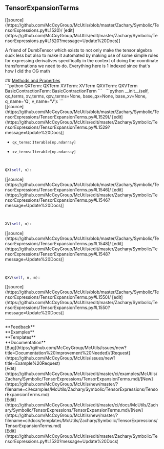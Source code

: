 ## <a id="McUtils.Zachary.Symbolic.TensorExpressions.TensorExpansionTerms">TensorExpansionTerms</a> 

<div class="docs-source-link" markdown="1">
[[source](https://github.com/McCoyGroup/McUtils/blob/master/Zachary/Symbolic/TensorExpressions.py#L1520)/
[edit](https://github.com/McCoyGroup/McUtils/edit/master/Zachary/Symbolic/TensorExpressions.py#L1520?message=Update%20Docs)]
</div>

A friend of DumbTensor which exists
to not only make the tensor algebra suck less but also
to make it automated by making use of some simple rules
for expressing derivatives specifically in the context of
doing the coordinate transformations we need to do.
Everything here is 1 indexed since that's how I did the OG math







<div class="collapsible-section">
 <div class="collapsible-section collapsible-section-header" markdown="1">
## <a class="collapse-link" data-toggle="collapse" href="#methods" markdown="1"> Methods and Properties</a> <a class="float-right" data-toggle="collapse" href="#methods"><i class="fa fa-chevron-down"></i></a>
 </div>
 <div class="collapsible-section collapsible-section-body collapse show" id="methods" markdown="1">
 ```python
QXTerm: QXTerm
XVTerm: XVTerm
QXVTerm: QXVTerm
BasicContractionTerm: BasicContractionTerm
```
<a id="McUtils.Zachary.Symbolic.TensorExpressions.TensorExpansionTerms.__init__" class="docs-object-method">&nbsp;</a> 
```python
__init__(self, qx_terms, xv_terms, qxv_terms=None, base_qx=None, base_xv=None, q_name='Q', v_name='V'): 
```
<div class="docs-source-link" markdown="1">
[[source](https://github.com/McCoyGroup/McUtils/blob/master/Zachary/Symbolic/TensorExpressions/TensorExpansionTerms.py#L1529)/
[edit](https://github.com/McCoyGroup/McUtils/edit/master/Zachary/Symbolic/TensorExpressions/TensorExpansionTerms.py#L1529?message=Update%20Docs)]
</div>

  - `qx_terms`: `Iterable[np.ndarray]`
    > 
  - `xv_terms`: `Iterable[np.ndarray]`
    >


<a id="McUtils.Zachary.Symbolic.TensorExpressions.TensorExpansionTerms.QX" class="docs-object-method">&nbsp;</a> 
```python
QX(self, n): 
```
<div class="docs-source-link" markdown="1">
[[source](https://github.com/McCoyGroup/McUtils/blob/master/Zachary/Symbolic/TensorExpressions/TensorExpansionTerms.py#L1546)/
[edit](https://github.com/McCoyGroup/McUtils/edit/master/Zachary/Symbolic/TensorExpressions/TensorExpansionTerms.py#L1546?message=Update%20Docs)]
</div>


<a id="McUtils.Zachary.Symbolic.TensorExpressions.TensorExpansionTerms.XV" class="docs-object-method">&nbsp;</a> 
```python
XV(self, m): 
```
<div class="docs-source-link" markdown="1">
[[source](https://github.com/McCoyGroup/McUtils/blob/master/Zachary/Symbolic/TensorExpressions/TensorExpansionTerms.py#L1548)/
[edit](https://github.com/McCoyGroup/McUtils/edit/master/Zachary/Symbolic/TensorExpressions/TensorExpansionTerms.py#L1548?message=Update%20Docs)]
</div>


<a id="McUtils.Zachary.Symbolic.TensorExpressions.TensorExpansionTerms.QXV" class="docs-object-method">&nbsp;</a> 
```python
QXV(self, n, m): 
```
<div class="docs-source-link" markdown="1">
[[source](https://github.com/McCoyGroup/McUtils/blob/master/Zachary/Symbolic/TensorExpressions/TensorExpansionTerms.py#L1550)/
[edit](https://github.com/McCoyGroup/McUtils/edit/master/Zachary/Symbolic/TensorExpressions/TensorExpansionTerms.py#L1550?message=Update%20Docs)]
</div>
 </div>
</div>












---


<div markdown="1" class="text-secondary">
<div class="container">
  <div class="row">
   <div class="col" markdown="1">
**Feedback**   
</div>
   <div class="col" markdown="1">
**Examples**   
</div>
   <div class="col" markdown="1">
**Templates**   
</div>
   <div class="col" markdown="1">
**Documentation**   
</div>
   <div class="col" markdown="1">
   
</div>
   <div class="col" markdown="1">
   
</div>
   <div class="col" markdown="1">
   
</div>
</div>
  <div class="row">
   <div class="col" markdown="1">
[Bug](https://github.com/McCoyGroup/McUtils/issues/new?title=Documentation%20Improvement%20Needed)/[Request](https://github.com/McCoyGroup/McUtils/issues/new?title=Example%20Request)   
</div>
   <div class="col" markdown="1">
[Edit](https://github.com/McCoyGroup/McUtils/edit/master/ci/examples/McUtils/Zachary/Symbolic/TensorExpressions/TensorExpansionTerms.md)/[New](https://github.com/McCoyGroup/McUtils/new/master/?filename=ci/examples/McUtils/Zachary/Symbolic/TensorExpressions/TensorExpansionTerms.md)   
</div>
   <div class="col" markdown="1">
[Edit](https://github.com/McCoyGroup/McUtils/edit/master/ci/docs/McUtils/Zachary/Symbolic/TensorExpressions/TensorExpansionTerms.md)/[New](https://github.com/McCoyGroup/McUtils/new/master/?filename=ci/docs/templates/McUtils/Zachary/Symbolic/TensorExpressions/TensorExpansionTerms.md)   
</div>
   <div class="col" markdown="1">
[Edit](https://github.com/McCoyGroup/McUtils/edit/master/Zachary/Symbolic/TensorExpressions.py#L1520?message=Update%20Docs)   
</div>
   <div class="col" markdown="1">
   
</div>
   <div class="col" markdown="1">
   
</div>
   <div class="col" markdown="1">
   
</div>
</div>
</div>
</div>